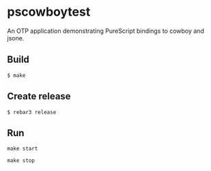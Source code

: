 pscowboytest
=====

An OTP application demonstrating PureScript bindings to cowboy and jsone.

Build
-----

```
$ make
```

Create release
----

```
$ rebar3 release
```

Run
---
```
make start
```
```
make stop
```

